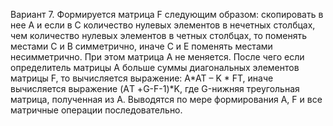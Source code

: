 Вариант 7. Формируется матрица F следующим образом: скопировать в нее А и если в С количество нулевых элементов в нечетных столбцах, чем количество нулевых  элементов в четных столбцах, то поменять местами С и В симметрично, иначе С и Е поменять местами несимметрично. При этом матрица А не меняется. После чего если определитель матрицы А больше суммы диагональных элементов матрицы F, то вычисляется выражение: A*AT – K * FТ, иначе вычисляется выражение (AТ +G-F-1)*K, где G-нижняя треугольная матрица, полученная из А. Выводятся по мере формирования А, F и все матричные операции последовательно.
